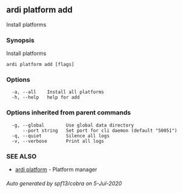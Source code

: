 ## ardi platform add

Install platforms

### Synopsis


Install platforms

```
ardi platform add [flags]
```

### Options

```
  -a, --all    Install all platforms
  -h, --help   help for add
```

### Options inherited from parent commands

```
  -g, --global        Use global data directory
      --port string   Set port for cli daemon (default "50051")
  -q, --quiet         Silence all logs
  -v, --verbose       Print all logs
```

### SEE ALSO

* [ardi platform](ardi_platform.md)	 - Platform manager

###### Auto generated by spf13/cobra on 5-Jul-2020

